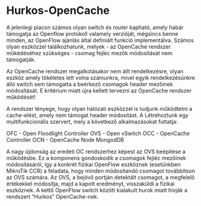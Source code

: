# Hurkos-OpenCache

A jelenlegi piacon számos olyan switch és router kapható, amely habár támogatja az Openflow protokoll valamely verzióját,
mégsincs benne minden, az OpenFlow ajánlás által definiált funkció implementálva.  Számos olyan eszközzel 
találkozhatunk, melyek - az OpenCache rendszer műkédéséhez szükséges - csomag fejléc mezők módosítását nem támogatják. 

Az OpenCache rendszer megalkotásakor nem állt rendelkezésre, olyan eszköz amely tökéletes lett volna számunkra, 
mivel egyik rendelkezésünkre álló switch sem támogatta a beérkező csomagok header mezőinek módosítását. E kritérium miatt 
újra kellett tervezni az OpenCache rendszer működését! 

A rendszer lényege, hogy olyan hálózati eszközzel is tudjunk működtetni a cache-elést, amely nem támogat header módosítást.
A Létrehoztunk egy multifunkcionális szervert, mely a következő alkalmazásokat futtatja:

OFC - Open Floodlight Controller
OVS - Open vSwitch
OCC - OpenCache Controller
OCN - OpenCache Node
MongodDB

A nagy újdonság az eredeti OC rendszerhez képest az OVS beépítése a működésbe. Ez a komponens gondoskodik a csomagok fejléc
mezőinek módosításáról, így a konkrét fizikai OpenFlow eszköznek (esetünkben MikroTik CCR) a feladata, hogy minden módosítandó
csomagot továbbítson az OVS számára. Az OVS, a bejövő portján detektált csomagot, a megfelelő értékekkel módosítja, majd a kapott eredményt, visszaküldi a fizikai eszköznek. A kettő OpenFlow switch között kialakult hurok miatt hívják a rendszert “Hurkos” OpenCache-nek.
